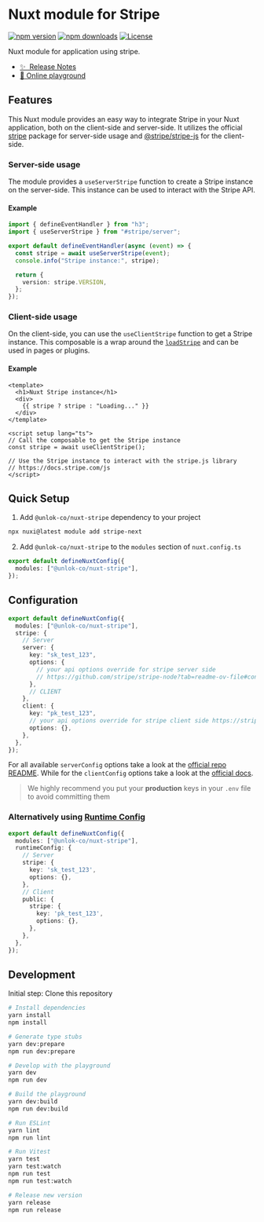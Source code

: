 # Nuxt module for Stripe

[![npm version][npm-version-src]][npm-version-href]
[![npm downloads][npm-downloads-src]][npm-downloads-href]
[![License][license-src]][license-href]

Nuxt module for application using stripe.

- [✨ &nbsp;Release Notes](/CHANGELOG.md)
- [🏀 Online playground](https://stackblitz.com/github/fuentesloic/nuxt-stripe?file=playground%2Fapp.vue)

## Features

This Nuxt module provides an easy way to integrate Stripe in your Nuxt application, both on the client-side and server-side. It utilizes the official [stripe](https://www.npmjs.com/package/stripe) package for server-side usage and [@stripe/stripe-js](https://www.npmjs.com/package/@stripe/stripe-js) for the client-side.

### Server-side usage

The module provides a `useServerStripe` function to create a Stripe instance on the server-side.
This instance can be used to interact with the Stripe API.

#### Example

```ts
import { defineEventHandler } from "h3";
import { useServerStripe } from "#stripe/server";

export default defineEventHandler(async (event) => {
  const stripe = await useServerStripe(event);
  console.info("Stripe instance:", stripe);

  return {
    version: stripe.VERSION,
  };
});
```

### Client-side usage

On the client-side, you can use the `useClientStripe` function to get a Stripe instance.
This composable is a wrap around the [`loadStripe`](https://github.com/stripe/stripe-js#loadstripe) and can be used in pages or plugins.

#### Example

```vue
<template>
  <h1>Nuxt Stripe instance</h1>
  <div>
    {{ stripe ? stripe : "Loading..." }}
  </div>
</template>

<script setup lang="ts">
// Call the composable to get the Stripe instance
const stripe = await useClientStripe();

// Use the Stripe instance to interact with the stripe.js library
// https://docs.stripe.com/js
</script>
```

## Quick Setup

1. Add `@unlok-co/nuxt-stripe` dependency to your project

```bash
npx nuxi@latest module add stripe-next
```

2. Add `@unlok-co/nuxt-stripe` to the `modules` section of `nuxt.config.ts`

```ts
export default defineNuxtConfig({
  modules: ["@unlok-co/nuxt-stripe"],
});
```

## Configuration

```ts
export default defineNuxtConfig({
  modules: ["@unlok-co/nuxt-stripe"],
  stripe: {
    // Server
    server: {
      key: "sk_test_123",
      options: {
        // your api options override for stripe server side
        // https://github.com/stripe/stripe-node?tab=readme-ov-file#configuration
      },
      // CLIENT
    },
    client: {
      key: "pk_test_123",
      // your api options override for stripe client side https://stripe.com/docs/js/initializing#init_stripe_js-options
      options: {},
    },
  },
});
```

For all available `serverConfig` options take a look at the [official repo README](https://github.com/stripe/stripe-node#configuration). While for the `clientConfig` options take a look at the [official docs](https://stripe.com/docs/js/initializing#init_stripe_js-options).

> We highly recommend you put your **production** keys in your `.env` file to avoid committing them

### Alternatively using [Runtime Config](https://nuxt.com/docs/guide/going-further/runtime-config)

```ts
export default defineNuxtConfig({
  modules: ["@unlok-co/nuxt-stripe"],
  runtimeConfig: {
    // Server
    stripe: {
      key: 'sk_test_123',
      options: {},
    },
    // Client
    public: {
      stripe: {
        key: 'pk_test_123',
        options: {},
      },
    },
  },
});
```

## Development

Initial step: Clone this repository

```bash
# Install dependencies
yarn install
npm install

# Generate type stubs
yarn dev:prepare
npm run dev:prepare

# Develop with the playground
yarn dev
npm run dev

# Build the playground
yarn dev:build
npm run dev:build

# Run ESLint
yarn lint
npm run lint

# Run Vitest
yarn test
yarn test:watch
npm run test
npm run test:watch

# Release new version
yarn release
npm run release
```

<!-- Badges -->

[npm-version-src]: https://img.shields.io/npm/v/@unlok-co/nuxt-stripe/latest.svg?style=flat&colorA=18181B&colorB=28CF8D
[npm-version-href]: https://npmjs.com/package/@unlok-co/nuxt-stripe
[npm-downloads-src]: https://img.shields.io/npm/dm/@unlok-co/nuxt-stripe.svg?style=flat&colorA=18181B&colorB=28CF8D
[npm-downloads-href]: https://npmjs.com/package/@unlok-co/nuxt-stripe
[license-src]: https://img.shields.io/npm/l/@unlok-co/nuxt-stripe.svg?style=flat&colorA=18181B&colorB=28CF8D
[license-href]: https://npmjs.com/package/@unlok-co/nuxt-stripe
[nuxt-src]: https://img.shields.io/badge/Nuxt-18181B?logo=nuxt.js
[nuxt-href]: https://nuxt.com
